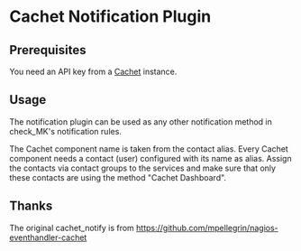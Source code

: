 # Cachet Notification Plugin

## Prerequisites

You need an API key from a [Cachet](https://cachethq.io/) instance.

## Usage

The notification plugin can be used as any other notification method in check_MK's notification rules.

The Cachet component name is taken from the contact alias. Every Cachet component needs a contact (user) configured with its name as alias. Assign the contacts via contact groups to the services and make sure that only these contacts are using the method "Cachet Dashboard".

## Thanks

The original cachet_notify is from https://github.com/mpellegrin/nagios-eventhandler-cachet
